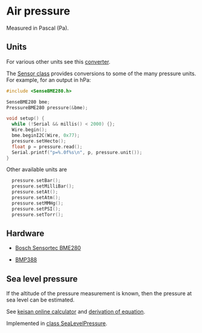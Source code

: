 # Air pressure

Measured in Pascal (Pa).


## Units

For various other units see this
[converter](https://www.beamex.com/resources/pressure-unit-converter/).

The [Sensor class](../../../src/Sensor.h) provides conversions to some
of the many pressure units. For example, for an output in hPa:

```cpp
#include <SenseBME280.h>

SenseBME280 bme;
PressureBME280 pressure(&bme);

void setup() {
  while (!Serial && millis() < 2000) {};
  Wire.begin();
  bme.beginI2C(Wire, 0x77);
  pressure.setHecto();
  float p = pressure.read();
  Serial.printf("p=%.0f%s\n", p, pressure.unit());
}
```

Other available units are

```cpp
  pressure.setBar();
  pressure.setMilliBar();
  pressure.setAt();
  pressure.setAtm();
  pressure.setMMHg();
  pressure.setPSI();
  pressure.setTorr();
```


## Hardware

- [Bosch Sensortec BME280](../../chips/bme280.md)

- [BMP388](https://www.bluedot.space/products/bmp388/)



## Sea level pressure

If the altitude of the pressure measurement is known, then
the pressure at sea level can be estimated.

See [keisan online
calculator](https://keisan.casio.com/exec/system/1224575267) and
[derivation of
equation](https://keisan.casio.com/keisan/image/Convertpressure.pdf).

Implemented in [class SeaLevelPressure](../../../src/SeaLevelPressure.h).

